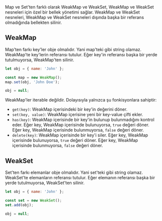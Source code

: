 Map ve Set'ten farklı olarak WeakMap ve WeakSet, WeakMap ve WeakSet nesneleri için özel bir bellek yönetimi sağlar. WeakMap ve WeakSet nesneleri, WeakMap ve WeakSet nesneleri dışında başka bir referans olmadığında bellekten silinir.

## WeakMap

Map'ten farkı key'ler obje olmalıdır. Yani map'teki gibi string olamaz. WeakMap'te key'lerin referansı tutulur. Eğer key'in referansı başka bir yerde tutulmuyorsa, WeakMap'ten silinir.

```js
let obj = { name: 'John' };

const map = new WeakMap();
map.set(obj, 'John Doe');

obj = null;
```

WeakMap'ler iterable değildir. Dolayısıyla yalnızca şu fonkisyonlara sahiptir:

- `get(key)`: WeakMap içerisindeki bir key'in değerini döner.
- `set(key, value)`: WeakMap içerisine yeni bir key-value çifti ekler.
- `has(key)`: WeakMap içerisinde bir key'in bulunup bulunmadığını kontrol eder. Eğer key, WeakMap içerisinde bulunuyorsa, `true` değeri döner. Eğer key, WeakMap içerisinde bulunmuyorsa, `false` değeri döner.
- `delete(key)`: WeakMap içerisinde bir key'i siler. Eğer key, WeakMap içerisinde bulunuyorsa, `true` değeri döner. Eğer key, WeakMap içerisinde bulunmuyorsa, `false` değeri döner.

## WeakSet

Set'ten farkı elemanlar obje olmalıdır. Yani set'teki gibi string olamaz. WeakSet'te elemanların referansı tutulur. Eğer elemanın referansı başka bir yerde tutulmuyorsa, WeakSet'ten silinir.

```js
let obj = { name: 'John' };

const set = new WeakSet();
set.add(obj);

obj = null;
```
